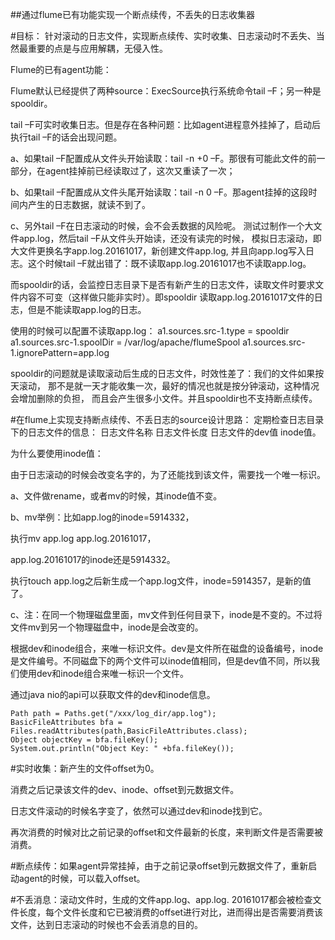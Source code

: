##通过flume已有功能实现一个断点续传，不丢失的日志收集器

#目标：
针对滚动的日志文件，实现断点续传、实时收集、日志滚动时不丢失、当然最重要的点是与应用解耦，无侵入性。

Flume的已有agent功能：

Flume默认已经提供了两种source：ExecSource执行系统命令tail
–F；另一种是spooldir。

tail
–F可实时收集日志。但是存在各种问题：比如agent进程意外挂掉了，启动后执行tail
–F的话会出现问题。

a、如果tail –F配置成从文件头开始读取：tail -n +0
–F。那很有可能此文件的前一部分，在agent挂掉前已经读取过了，这次又重读了一次；

b、如果tail –F配置成从文件头尾开始读取：tail -n 0
–F。那agent挂掉的这段时间内产生的日志数据，就读不到了。

c、另外tail –F在日志滚动的时候，会不会丢数据的风险呢。
测试过制作一个大文件app.log，然后tail –F从文件头开始读，还没有读完的时候，
模拟日志滚动，即大文件更换名字app.log.20161017，新创建文件app.log,
并且向app.log写入日志。这个时候tail –F就出错了：既不读取app.log.20161017也不读取app.log。

而spooldir的话，会监控日志目录下是否有新产生的日志文件，读取文件时要求文件内容不可变（这样做只能非实时）。即spooldir
读取app.log.20161017文件的日志，但是不能读取app.log的日志。

使用的时候可以配置不读取app.log：
    a1.sources.src-1.type = spooldir
    a1.sources.src-1.spoolDir = /var/log/apache/flumeSpool
    a1.sources.src-1.ignorePattern=app.log

spooldir的问题就是读取滚动后生成的日志文件，时效性差了：我们的文件如果按天滚动，
那不是就一天才能收集一次，最好的情况也就是按分钟滚动，这种情况会增加删除的负担，
而且会产生很多小文件。并且spooldir也不支持断点续传。

#在flume上实现支持断点续传、不丢日志的source设计思路：
定期检查日志目录下的日志文件的信息：
日志文件名称
日志文件长度
日志文件的dev值
inode值。

为什么要使用inode值：

由于日志滚动的时候会改变名字的，为了还能找到该文件，需要找一个唯一标识。

a、文件做rename，或者mv的时候，其inode值不变。

b、mv举例：比如app.log的inode=5914332，

执行mv app.log app.log.20161017，

app.log.20161017的inode还是5914332。

执行touch app.log之后新生成一个app.log文件，inode=5914357，是新的值了。

c、注：在同一个物理磁盘里面，mv文件到任何目录下，inode是不变的。不过将文件mv到另一个物理磁盘中，inode是会改变的。

根据dev和inode组合，来唯一标识文件。dev是文件所在磁盘的设备编号，inode是文件编号。不同磁盘下的两个文件可以inode值相同，但是dev值不同，所以我们使用dev和inode组合来唯一标识一个文件。

通过java nio的api可以获取文件的dev和inode信息。

    Path path = Paths.get("/xxx/log_dir/app.log");
    BasicFileAttributes bfa = Files.readAttributes(path,BasicFileAttributes.class);
    Object objectKey = bfa.fileKey();
    System.out.println("Object Key: " +bfa.fileKey()); 

#实时收集：新产生的文件offset为0。

消费之后记录该文件的dev、inode、offset到元数据文件。

日志文件滚动的时候名字变了，依然可以通过dev和inode找到它。

再次消费的时候对比之前记录的offset和文件最新的长度，来判断文件是否需要被消费。

#断点续传：如果agent异常挂掉，由于之前记录offset到元数据文件了，重新启动agent的时候，可以载入offset。

#不丢消息：滚动文件时，生成的文件app.log、app.log.
20161017都会被检查文件长度，每个文件长度和它已被消费的offset进行对比，进而得出是否需要消费该文件，达到日志滚动的时候也不会丢消息的目的。


